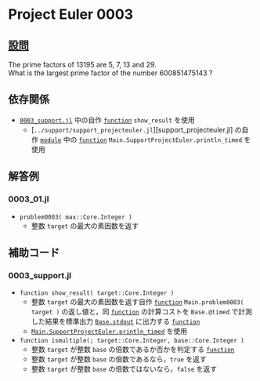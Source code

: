# Project Euler 0003 #

## [設問](https://projecteuler.net/problem=3) ##
The prime factors of 13195 are 5, 7, 13 and 29.  
What is the largest prime factor of the number 600851475143 ?

## 依存関係 ##
* [`0003_support.jl`](#0003_supportjl) 中の自作 [`function`][julialang.doc.v1.function] `show_result` を使用
	* [`../support/support_projecteuler.jl`][support_projecteuler.jl] の自作 [`module`](https://docs.julialang.org/en/v1/base/base/#module) 中の [`function`][julialang.doc.v1.function] `Main.SupportProjectEuler.println_timed` を使用


## 解答例 ##

### 0003_01.jl ###
* `problem0003( max::Core.Integer )`
	* 整数 `target` の最大の素因数を返す

## 補助コード ##

### 0003_support.jl ###
* `function show_result( target::Core.Integer )`
	* 整数 `target` の最大の素因数を返す自作 [`function`][julialang.doc.v1.function] `Main.problem0003( target )` の返し値と，同 [`function`][julialang.doc.v1.function] の計算コストを `Base.@timed` で計測した結果を標準出力 [`Base.stdout`][julialang.doc.v1.Base.stdout] に出力する [`function`][julialang.doc.v1.function]
	* [`Main.SupportProjectEuler.println_timed`](#依存関係) を使用
* `function ismultiple(; target::Core.Integer, base::Core.Integer )`
	* 整数 `target` が整数 `base` の倍数であるか否かを判定する [`function`][julialang.doc.v1.function]
	* 整数 `target` が整数 `base` の倍数であるなら，`true` を返す
	* 整数 `target` が整数 `base` の倍数ではないなら，`false` を返す

<!-- links -->
[julialang.doc.v1.function]: https://docs.julialang.org/en/v1/base/base/#function
[julialang.doc.v1.Base.stdout]: https://docs.julialang.org/en/v1/base/io-network/#Base.stdout
